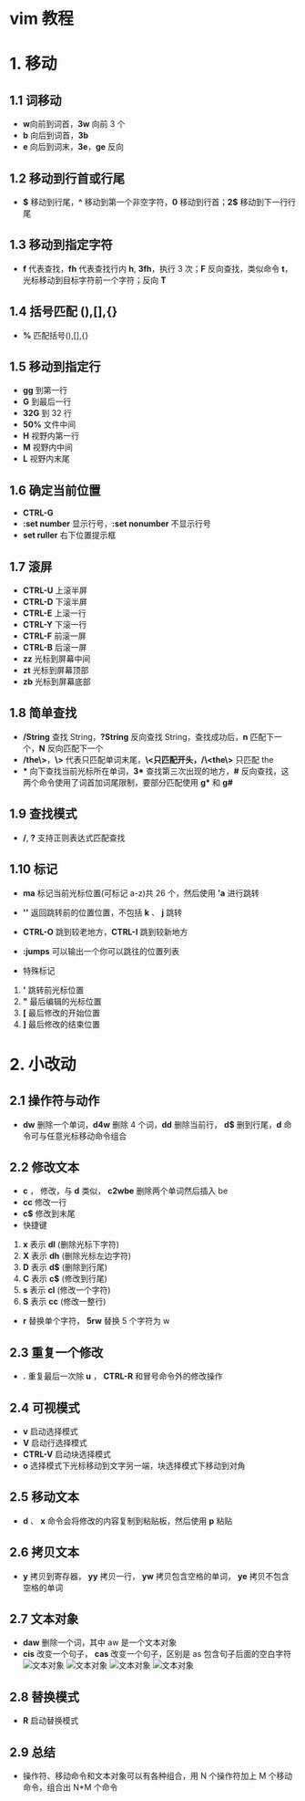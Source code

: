 # vim 教程

# 1. 移动

## 1.1 词移动

- **w**向前到词首，**3w** 向前 3 个
- **b** 向后到词首，**3b**
- **e** 向后到词末，**3e**，**ge** 反向

## 1.2 移动到行首或行尾

- **\$** 移动到行尾，**^** 移动到第一个非空字符，**0** 移动到行首；**2\$** 移动到下一行行尾

## 1.3 移动到指定字符

- **f** 代表查找，**fh** 代表查找行内 **h**, **3fh**，执行 3 次；**F** 反向查找，类似命令 **t**，光标移动到目标字符前一个字符；反向 **T**

## 1.4 括号匹配 (),[],{}

- **%** 匹配括号(),[],{}

## 1.5 移动到指定行

- **gg** 到第一行
- **G** 到最后一行
- **32G** 到 32 行
- **50%** 文件中间
- **H** 视野内第一行
- **M** 视野内中间
- **L** 视野内末尾

## 1.6 确定当前位置

- **CTRL-G**
- **:set number** 显示行号，**:set nonumber** 不显示行号
- **set ruller** 右下位置提示框

## 1.7 滚屏

- **CTRL-U** 上滚半屏
- **CTRL-D** 下滚半屏
- **CTRL-E** 上滚一行
- **CTRL-Y** 下滚一行
- **CTRL-F** 前滚一屏
- **CTRL-B** 后滚一屏
- **zz** 光标到屏幕中间
- **zt** 光标到屏幕顶部
- **zb** 光标到屏幕底部

## 1.8 简单查找

- **/String** 查找 String，**?String** 反向查找 String，查找成功后，**n** 匹配下一个，**N** 反向匹配下一个
- **/the\\>**，**\\>** 代表只匹配单词末尾，**\\<**只匹配开头，**/\\\<the\\>** 只匹配 the
- **\*** 向下查找当前光标所在单词，**3\*** 查找第三次出现的地方，**\#** 反向查找，这两个命令使用了词首加词尾限制，要部分匹配使用 **g\*** 和 **g\#**

## 1.9 查找模式

- **/**, **?** 支持正则表达式匹配查找

## 1.10 标记

- **ma** 标记当前光标位置(可标记 a-z)共 26 个，然后使用 **'a** 进行跳转
- **''** 返回跳转前的位置位置，不包括 **k** 、 **j** 跳转

- **CTRL-O** 跳到较老地方，**CTRL-I** 跳到较新地方
- **:jumps** 可以输出一个你可以跳往的位置列表
- 特殊标记

1. **'** 跳转前光标位置
2. **"** 最后编辑的光标位置
3. **[** 最后修改的开始位置
4. **]** 最后修改的结束位置

# 2. 小改动

## 2.1 操作符与动作

- **dw** 删除一个单词，**d4w** 删除 4 个词，**dd** 删除当前行， **d\$** 删到行尾，**d** 命令可与任意光标移动命令组合

## 2.2 修改文本

- **c** ， 修改，与 **d** 类似， **c2wbe** 删除两个单词然后插入 be
- **cc** 修改一行
- **c\$** 修改到末尾
- 快捷键

1. **x** 表示 **dl** (删除光标下字符)
1. **X** 表示 **dh** (删除光标左边字符)
1. **D** 表示 **d\$** (删除到行尾)
1. **C** 表示 **c\$** (修改到行尾)
1. **s** 表示 **cl** (修改一个字符)
1. **S** 表示 **cc** (修改一整行)

- **r** 替换单个字符， **5rw** 替换 5 个字符为 w

## 2.3 重复一个修改

- **.** 重复最后一次除 **u** ， **CTRL-R** 和冒号命令外的修改操作

## 2.4 可视模式

- **v** 启动选择模式
- **V** 启动行选择模式
- **CTRL-V** 启动块选择模式
- **o** 选择模式下光标移动到文字另一端，块选择模式下移动到对角

## 2.5 移动文本

- **d** 、 **x** 命令会将修改的内容复制到粘贴板，然后使用 **p** 粘贴

## 2.6 拷贝文本

- **y** 拷贝到寄存器， **yy** 拷贝一行， **yw** 拷贝包含空格的单词， **ye** 拷贝不包含空格的单词

## 2.7 文本对象

- **daw** 删除一个词，其中 aw 是一个文本对象
- **cis** 改变一个句子， **cas** 改变一个句子，区别是 as 包含句子后面的空白字符
  ![文本对象](./text_object1.JPG "文本对象")
  ![文本对象](./text_object2.JPG "文本对象")
  ![文本对象](./text_object3.JPG "文本对象")
  ![文本对象](./text_object4.JPG "文本对象")

## 2.8 替换模式

- **R** 启动替换模式

## 2.9 总结

- 操作符、移动命令和文本对象可以有各种组合，用 N 个操作符加上 M 个移动命令，组合出 N\*M 个命令
